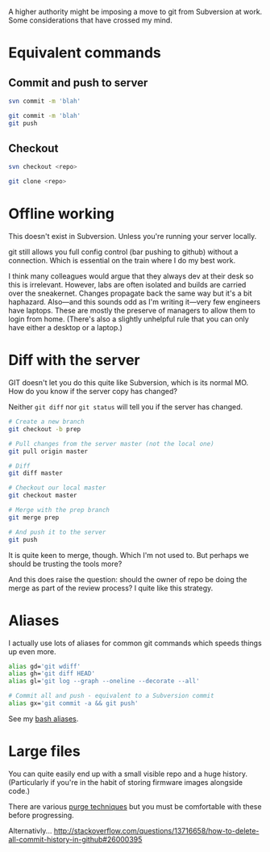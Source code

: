 A higher authority might be imposing a move to git from Subversion at work. Some
considerations that have crossed my mind.

# Equivalent commands
## Commit and push to server
```bash
svn commit -m 'blah'
```
```bash
git commit -m 'blah'
git push
```

## Checkout
```bash
svn checkout <repo>
```
```bash
git clone <repo>
```

# Offline working
This doesn't exist in Subversion. Unless you're running your server locally.

git still allows you full config control (bar pushing to github) without a
connection. Which is essential on the train where I do my best work.

I think many colleagues would argue that they always dev at their desk so this
is irrelevant. However, labs are often isolated and builds are carried over the
sneakernet. Changes propagate back the same way but it's a bit haphazard.
Also&mdash;and this sounds odd as I'm writing it&mdash;very few engineers have
laptops. These are mostly the preserve of managers to allow them to login from
home. (There's also a slightly unhelpful rule that you can only have either a
desktop or a laptop.)

# Diff with the server
GIT doesn't let you do this quite like Subversion, which is its normal MO. How
do you know if the server copy has changed?

Neither ```git diff``` nor ```git status``` will tell you if the server has
changed.

```bash
# Create a new branch
git checkout -b prep

# Pull changes from the server master (not the local one)
git pull origin master

# Diff
git diff master

# Checkout our local master
git checkout master

# Merge with the prep branch
git merge prep

# And push it to the server
git push
```

It is quite keen to merge, though. Which I'm not used to. But perhaps we should
be trusting the tools more?

And this does raise the question: should the owner of repo be doing the merge as
part of the review process? I quite like this strategy. 

# Aliases
I actually use lots of aliases for common git commands which speeds things up
even more.

```bash
alias gd='git wdiff'
alias gh='git diff HEAD'
alias gl='git log --graph --oneline --decorate --all'

# Commit all and push - equivalent to a Subversion commit
alias gx='git commit -a && git push'
```

See my [bash aliases](https://github.com/deanturpin/config).

# Large files
You can quite easily end up with a small visible repo and a huge history. (Particularly if you're in the habit of storing firmware images alongside code.)

There are various [purge techniques](https://github.com/cmaitchison/git_diet) but you must be comfortable with these before progressing.

Alternativly...
http://stackoverflow.com/questions/13716658/how-to-delete-all-commit-history-in-github#26000395
